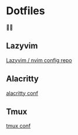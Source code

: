 # Dotfiles

🫥📁

## Lazyvim

[Lazyvim / nvim config repo](https://github.com/jmbeach/nvim-config)

## Alacritty

[alacritty conf](./alacritty/alacritty.toml)

## Tmux

[tmux conf](./tmux/tmux.conf)
